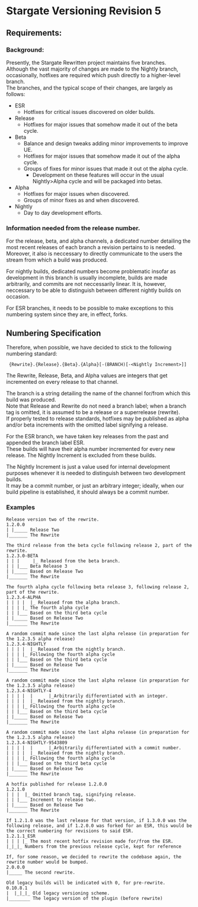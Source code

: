 # Stargate Versioning Revision 5
## Requirements:
### Background:
Presently, the Stargate Rewritten project maintains five branches.<br>
Although the vast majority of changes are made to the Nightly branch, occasionally, hotfixes are required which push directly to a higher-level branch.<br>
The  branches, and the typical scope of their changes, are largely as follows:

- ESR
  - Hotfixes for critical issues discovered on older builds.
- Release
  - Hotfixes for major issues that somehow made it out of the beta cycle.
- Beta
  - Balance and design tweaks adding minor improvements to improve UE.
  - Hotfixes for major issues that somehow made it out of the alpha cycle.
  - Groups of fixes for minor issues that made it out ot the alpha cycle.
    - Development on these features will occur in the usual Nightly>Alpha cycle and will be packaged into betas.
- Alpha
  - Hotfixes for major issues when discovered.
  - Groups of minor fixes as and when discovered.
- Nightly
  - Day to day development efforts.
  
### Information needed from the release number.
For the release, beta, and alpha channels, a dedicated number detailing the most recent releases of each branch a revision pertains to is needed.<br>
  Moreover, it also is neccessary to directly communicate to the users the stream from which a build was produced.
  
  For nightly builds, dedicated numbers become problematic insofar as development in this branch is usually incomplete, builds are made arbitrarily, and commits are not neccessarily linear. It is, however, neccessary to be able to distinguish between different nightly builds on occasion.
  
  For ESR branches, it needs to be possible to make exceptions to this numbering system since they are, in effect, forks.
  
 ## Numbering Specification
 Therefore, when possible, we have decided to stick to the following numbering standard:
 
 ` {Rewrite}.{Release}.{Beta}.{Alpha}[-(BRANCH)[-<Nightly Increment>]]`
 
 The Rewrite, Release, Beta, and Alpha values are integers that get incremented on every release to that channel.<br>
 
 The branch is a string detailing the name of the channel for/from which this build was produced.<br>
 Note that Release and Rewrite do not need a branch label; when a branch tag is omitted, it is assumed to be a release or a superrelease (rewrite).
 <Br>If properly tested to release standards, hotfixes may be published as alpha and/or beta increments with the omitted label signifying a release.
 
 For the ESR branch, we have taken key releases from the past and appended the branch label ESR.
 <br>These builds will have their alpha number incremented for every new release. The Nightly Increment is excluded from these builds.
 
 The Nightly Increment is just a value used for internal development purposes whenever it is needed to distinguish between two development builds. <br>It may be a commit number, or just an arbitrary integer; ideally, when our build pipeline is established, it should always be a commit number.
 
 
### Examples
 ```
Release version two of the rewrite.
1.2.0.0
| |_____ Release Two
|_______ The Rewrite
 
The third release from the beta cycle following release 2, part of the rewrite.
1.2.3.0-BETA
| | |     |_ Released from the beta branch.
| | |___ Beta Release 3
| |_____ Based on Release Two
|_______ The Rewrite
 
The fourth alpha cycle following beta release 3, following release 2, part of the rewrite. 
1.2.3.4-ALPHA
| | | |  |_ Released from the alpha branch.
| | | |_ The fourth alpha cycle
| | |___ Based on the third beta cycle
| |_____ Based on Release Two
|_______ The Rewrite

A random commit made since the last alpha release (in preparation for the 1.2.3.5 alpha release)
1.2.3.4-NIGHTLY
| | | |  |_ Released from the nightly branch.
| | | |_ Following the fourth alpha cycle
| | |___ Based on the third beta cycle
| |_____ Based on Release Two
|_______ The Rewrite

A random commit made since the last alpha release (in preparation for the 1.2.3.5 alpha release)
1.2.3.4-NIGHTLY-4
| | | |  |      |_Arbitrarily differentiated with an integer.
| | | |  |_ Released from the nightly branch.
| | | |_ Following the fourth alpha cycle
| | |___ Based on the third beta cycle
| |_____ Based on Release Two
|_______ The Rewrite

A random commit made since the last alpha release (in preparation for the 1.2.3.5 alpha release)
1.2.3.4-NIGHTLY-9543809
| | | |  |      |_Arbitrarily differentiated with a commit number.
| | | |  |_ Released from the nightly branch.
| | | |_ Following the fourth alpha cycle
| | |___ Based on the third beta cycle
| |_____ Based on Release Two
|_______ The Rewrite

A hotfix published for release 1.2.0.0
1.2.1.0
| | |  |_ Omitted branch tag, signifying release.
| | |___ Increment to release two.
| |_____ Based on Release Two
|_______ The Rewrite

If 1.2.1.0 was the last release for that version, if 1.3.0.0 was the following release, and if 1.2.0.0 was forked for an ESR, this would be the correct numbering for revisions to said ESR.
1.2.1.1_ESR
| | | |_ The most recent hotfix revision made for/from the ESR.
|_|_|_ Numbers from the previous release cycle, kept for reference

If, for some reason, we decided to rewrite the codebase again, the rewrite number would be bumped.
2.0.0.0
|_____ The second rewrite.

Old legacy builds will be indicated with 0, for pre-rewrite.
0.10.8.1
|  |_|_|_ Old legacy versioning scheme.
|________ The legacy version of the plugin (before rewrite)
```
